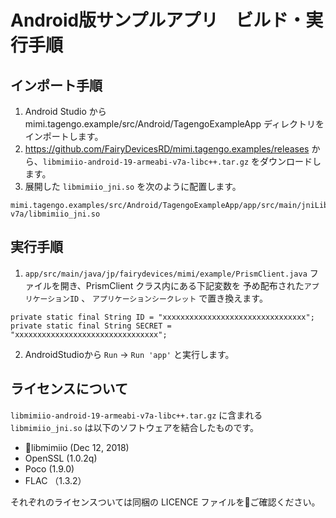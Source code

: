 # Android版サンプルアプリ　ビルド・実行手順

## インポート手順

1. Android Studio から mimi.tagengo.example/src/Android/TagengoExampleApp ディレクトリをインポートします。
2. https://github.com/FairyDevicesRD/mimi.tagengo.examples/releases から、`libmimiio-android-19-armeabi-v7a-libc++.tar.gz` をダウンロードします。
3. 展開した `libmimiio_jni.so` を次のように配置します。
```
mimi.tagengo.examples/src/Android/TagengoExampleApp/app/src/main/jniLibs/armeabi-v7a/libmimiio_jni.so
```
## 実行手順

1. `app/src/main/java/jp/fairydevices/mimi/example/PrismClient.java` ファイルを開き、PrismClient クラス内にある下記変数を 予め配布された`アプリケーションID` 、 `アプリケーションシークレット` で置き換えます。
```
private static final String ID = "xxxxxxxxxxxxxxxxxxxxxxxxxxxxxxxx";
private static final String SECRET = "xxxxxxxxxxxxxxxxxxxxxxxxxxxxxxxx";
```
2. AndroidStudioから `Run` -> `Run 'app'` と実行します。

## ライセンスについて
`libmimiio-android-19-armeabi-v7a-libc++.tar.gz` に含まれる `libmimiio_jni.so` は以下のソフトウェアを結合したものです。

- libmimiio (Dec 12, 2018)
- OpenSSL (1.0.2q)
- Poco (1.9.0)
- FLAC （1.3.2）

それぞれのライセンスついては同梱の LICENCE ファイルをご確認ください。
